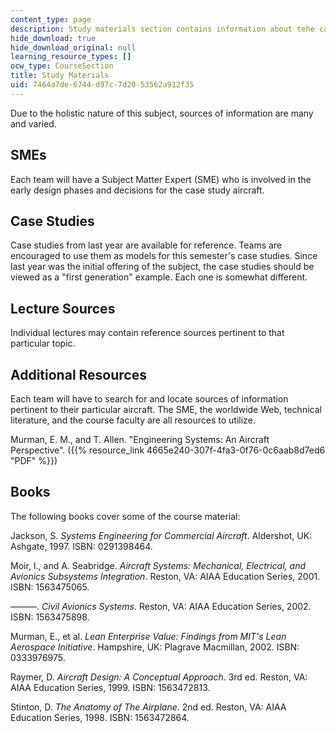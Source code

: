```yaml
---
content_type: page
description: Study materials section contains information about tehe case studies.
hide_download: true
hide_download_original: null
learning_resource_types: []
ocw_type: CourseSection
title: Study Materials
uid: 7464a7de-6744-d97c-7d20-53562a912f35
---
```


Due to the holistic nature of this subject, sources of information are many and varied.

SMEs
----

Each team will have a Subject Matter Expert (SME) who is involved in the early design phases and decisions for the case study aircraft.

Case Studies
------------

Case studies from last year are available for reference. Teams are encouraged to use them as models for this semester's case studies. Since last year was the initial offering of the subject, the case studies should be viewed as a "first generation" example. Each one is somewhat different.

Lecture Sources
---------------

Individual lectures may contain reference sources pertinent to that particular topic.

Additional Resources
--------------------

Each team will have to search for and locate sources of information pertinent to their particular aircraft. The SME, the worldwide Web, technical literature, and the course faculty are all resources to utilize.

Murman, E. M., and T. Allen. "Engineering Systems: An Aircraft Perspective". ({{% resource_link 4665e240-307f-4fa3-0f76-0c6aab8d7ed6 "PDF" %}})

Books
-----

The following books cover some of the course material:

Jackson, S. _Systems Engineering for Commercial Aircraft_. Aldershot, UK: Ashgate, 1997. ISBN: 0291398464.

Moir, I., and A. Seabridge. _Aircraft Systems: Mechanical, Electrical, and Avionics Subsystems Integration_. Reston, VA: AIAA Education Series, 2001. ISBN: 1563475065.

———. _Civil Avionics Systems._ Reston, VA: AIAA Education Series, 2002. ISBN: 1563475898.

Murman, E., et al. _Lean Enterprise Value: Findings from MIT's Lean Aerospace Initiative_. Hampshire, UK: Plagrave Macmillan, 2002. ISBN: 0333976975.

Raymer, D. _Aircraft Design: A Conceptual Approach_. 3rd ed. Reston, VA: AIAA Education Series, 1999. ISBN: 1563472813.

Stinton, D. _The Anatomy of The Airplane_. 2nd ed. Reston, VA: AIAA Education Series, 1998. ISBN: 1563472864.